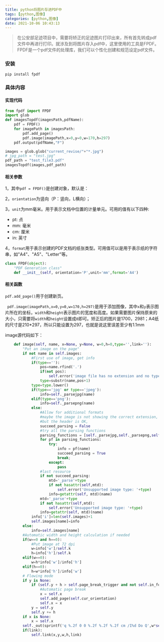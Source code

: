 ```yaml
---
title: python将图片存进PDF中
tags: [python,图像]
categories: [python,图像]
date: 2021-10-06 10:43:13
---
```


> 在公安部足迹项目中，需要将矫正的足迹图片打印出来，所有首先转成pdf文件中再进行打印。就涉及到将图片存入pdf中，这里使用的工具是FPDF。FPDF是一个pdf文件的处理库，我们可以个性化创建和规范设定pdf文件。
> 

### 安装

```python
pip install fpdf
```

### 具体内容

#### 实现代码

```python
from fpdf import FPDF
import glob
def imagesTopdf(imagesPath,pdfName):
    pdf = FPDF()
    for imagePath in imagesPath:
        pdf.add_page()
        pdf.image(imagePath,x=0,y=0,w=170,h=297)
    pdf.output(pdfName,"F")

images = glob.glob("current_revise/"+"*.jpg")
# jpg_path = "test.jpg"
pdf_path = "test_file3.pdf"
imagesTopdf(images,pdf_path)
```

#### 相关参数

1，其中`pdf = FPDF()`是创建对象，默认是：

2，`orientation`为竖向（P：竖向，L横向）；

3，`unit`为mm毫米。用于表示文档中位置的计量单元。可用的值有以下四种:

- pt: 点
- mm: 毫米
- cm: 厘米
- in: 英寸

4，`format`用于表示创建的PDF文档的纸张类型。可用值可以是用于表示纸的字符串，如"A4"、"A5"、"Letter"等。

```python
class FPDF(object):
    "PDF Generation class"
    def __init__(self, orientation='P',unit='mm',format='A4')
```

#### 相关函数

`pdf.add_page()`用于创建新页。

` pdf.image(imagePath,x=0,y=0,w=170,h=297)`是用于添加图像，其中`x`和`y`表示图片所在的坐标，`width`和`height`表示图片的宽度和高度。如果需要图片保持原来的大小，只需要将`width`和`height`设置成`0`即可。矫正后的图片是1700，2981；A4纸的尺寸是210*297，所以只能设置为297，也就是说这里误差至少有1.1mm

image源代码如下：

```python
    def image(self, name, x=None, y=None, w=0,h=0,type='',link=''):
        "Put an image on the page"
        if not name in self.images:
            #First use of image, get info
            if(type==''):
                pos=name.rfind('.')
                if(not pos):
                    self.error('image file has no extension and no type was specified: '+name)
                type=substr(name,pos+1)
            type=type.lower()
            if(type=='jpg' or type=='jpeg'):
                info=self._parsejpg(name)
            elif(type=='png'):
                info=self._parsepng(name)
            else:
                #Allow for additional formats
                #maybe the image is not showing the correct extension,
                #but the header is OK,
                succeed_parsing = False
                #try all the parsing functions
                parsing_functions = [self._parsejpg,self._parsepng,self._parsegif]
                for pf in parsing_functions:
                    try:
                        info = pf(name)
                        succeed_parsing = True
                        break;
                    except:
                        pass
                #last resource
                if not succeed_parsing:
                    mtd='_parse'+type
                    if not hasattr(self,mtd):
                        self.error('Unsupported image type: '+type)
                    info=getattr(self, mtd)(name)
                mtd='_parse'+type
                if not hasattr(self,mtd):
                    self.error('Unsupported image type: '+type)
                info=getattr(self, mtd)(name)
            info['i']=len(self.images)+1
            self.images[name]=info
        else:
            info=self.images[name]
        #Automatic width and height calculation if needed
        if(w==0 and h==0):
            #Put image at 72 dpi
            w=info['w']/self.k
            h=info['h']/self.k
        elif(w==0):
            w=h*info['w']/info['h']
        elif(h==0):
            h=w*info['h']/info['w']
        # Flowing mode
        if y is None:
            if (self.y + h > self.page_break_trigger and not self.in_footer and self.accept_page_break()):
                #Automatic page break
                x = self.x
                self.add_page(self.cur_orientation)
                self.x = x
            y = self.y
            self.y += h
        if x is None:
            x = self.x
        self._out(sprintf('q %.2f 0 0 %.2f %.2f %.2f cm /I%d Do Q',w*self.k,h*self.k,x*self.k,(self.h-(y+h))*self.k,info['i']))
        if(link):
            self.link(x,y,w,h,link)
```

